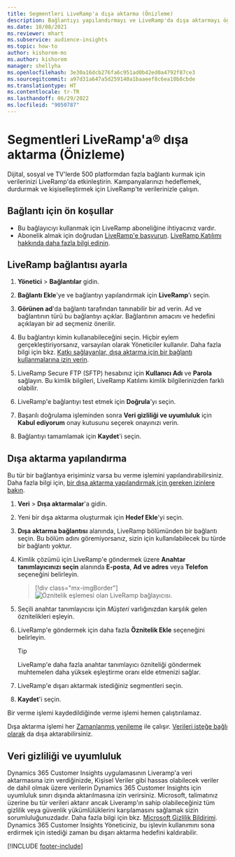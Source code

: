```yaml
---
title: Segmentleri LiveRamp'a dışa aktarma (Önizleme)
description: Bağlantıyı yapılandırmayı ve LiveRamp'da dışa aktarmayı öğrenin.
ms.date: 10/08/2021
ms.reviewer: mhart
ms.subservice: audience-insights
ms.topic: how-to
author: kishorem-ms
ms.author: kishorem
manager: shellyha
ms.openlocfilehash: 3e30a16dcb276fa6c951ad0b42ed0a4792f87ce3
ms.sourcegitcommit: a97d31a647a5d259140a1baaeef8c6ea10b8cbde
ms.translationtype: HT
ms.contentlocale: tr-TR
ms.lasthandoff: 06/29/2022
ms.locfileid: "9050787"
---
```

# <a name="export-segments-to-liverampreg-preview"></a>Segmentleri LiveRamp'a&reg; dışa aktarma (Önizleme)

Dijital, sosyal ve TV'lerde 500 platformdan fazla bağlantı kurmak için verilerinizi LiveRamp'da etkinleştirin. Kampanyalarınızı hedeflemek, durdurmak ve kişiselleştirmek için LiveRamp'te verilerinizle çalışın.

## <a name="prerequisites-for-a-connection"></a>Bağlantı için ön koşullar

- Bu bağlayıcıyı kullanmak için LiveRamp aboneliğine ihtiyacınız vardır.
- Abonelik almak için doğrudan [LiveRamp'e başvurun](https://liveramp.com/contact/). [LiveRamp Katılımı hakkında daha fazla bilgi edinin](https://liveramp.com/our-platform/data-onboarding/).

## <a name="set-up-connection-to-liveramp"></a>LiveRamp bağlantısı ayarla

1. **Yönetici** > **Bağlantılar** gidin.

1. **Bağlantı Ekle**'ye ve bağlantıyı yapılandırmak için **LiveRamp**'ı seçin.

1. **Görünen ad**'da bağlantı tarafından tanınabilir bir ad verin. Ad ve bağlantının türü bu bağlantıyı açıklar. Bağlantının amacını ve hedefini açıklayan bir ad seçmeniz önerilir.

1. Bu bağlantıyı kimin kullanabileceğini seçin. Hiçbir eylem gerçekleştiriyorsanız, varsayılan olarak Yöneticiler kullanılır. Daha fazla bilgi için bkz. [Katkı sağlayanlar, dışa aktarma için bir bağlantı kullanmalarına izin verin](connections.md#allow-contributors-to-use-a-connection-for-exports).

1. LiveRamp Secure FTP (SFTP) hesabınız için **Kullanıcı Adı** ve **Parola** sağlayın.
Bu kimlik bilgileri, LiveRamp Katılımı kimlik bilgilerinizden farklı olabilir.

1. LiveRamp'e bağlantıyı test etmek için **Doğrula**'yı seçin.

1. Başarılı doğrulama işleminden sonra **Veri gizliliği ve uyumluluk** için **Kabul ediyorum** onay kutusunu seçerek onayınızı verin.

1. Bağlantıyı tamamlamak için **Kaydet**'i seçin.

## <a name="configure-an-export"></a>Dışa aktarma yapılandırma

Bu tür bir bağlantıya erişiminiz varsa bu verme işlemini yapılandırabilirsiniz. Daha fazla bilgi için, [bir dışa aktarma yapılandırmak için gereken izinlere bakın](export-destinations.md#set-up-a-new-export).

1. **Veri** > **Dışa aktarmalar**'a gidin.

1. Yeni bir dışa aktarma oluşturmak için **Hedef Ekle**'yi seçin.

1. **Dışa aktarma bağlantısı** alanında, LiveRamp bölümünden bir bağlantı seçin. Bu bölüm adını göremiyorsanız, sizin için kullanılabilecek bu türde bir bağlantı yoktur.

1. Kimlik çözümü için LiveRamp'e göndermek üzere **Anahtar tanımlayıcınızı seçin** alanında **E-posta**, **Ad ve adres** veya **Telefon** seçeneğini belirleyin.
   > [!div class="mx-imgBorder"]
   > ![Öznitelik eşlemesi olan LiveRamp bağlayıcısı.](media/export-liveramp-segments.png "Öznitelik eşlemesi olan LiveRamp bağlayıcısı")

1. Seçili anahtar tanımlayıcısı için *Müşteri* varlığınızdan karşılık gelen öznitelikleri eşleyin.

1. LiveRamp'e göndermek için daha fazla **Öznitelik Ekle** seçeneğini belirleyin.

   > [!TIP]
   > LiveRamp'e daha fazla anahtar tanımlayıcı özniteliği göndermek muhtemelen daha yüksek eşleştirme oranı elde etmenizi sağlar.

1. LiveRamp'e dışarı aktarmak istediğiniz segmentleri seçin.

1. **Kaydet**'i seçin.

Bir verme işlemi kaydedildiğinde verme işlemi hemen çalıştırılamaz.

Dışa aktarma işlemi her [Zamanlanmış yenileme](system.md#schedule-tab) ile çalışır. [Verileri isteğe bağlı olarak](export-destinations.md#run-exports-on-demand) da dışa aktarabilirsiniz. 


## <a name="data-privacy-and-compliance"></a>Veri gizliliği ve uyumluluk

Dynamics 365 Customer Insights uygulamasının Liveramp'a veri aktarmasına izin verdiğinizde, Kişisel Veriler gibi hassas olabilecek veriler de dahil olmak üzere verilerin Dynamics 365 Customer Insights için uyumluluk sınırı dışında aktarılmasına izin verirsiniz. Microsoft, talimatınız üzerine bu tür verileri aktarır ancak Liveramp'ın sahip olabileceğiniz tüm gizlilik veya güvenlik yükümlülüklerini karşılamasını sağlamak sizin sorumluluğunuzdadır. Daha fazla bilgi için bkz. [Microsoft Gizlilik Bildirimi](https://go.microsoft.com/fwlink/?linkid=396732).
Dynamics 365 Customer Insights Yöneticiniz, bu işlevin kullanımını sona erdirmek için istediği zaman bu dışarı aktarma hedefini kaldırabilir.

[!INCLUDE [footer-include](includes/footer-banner.md)]
